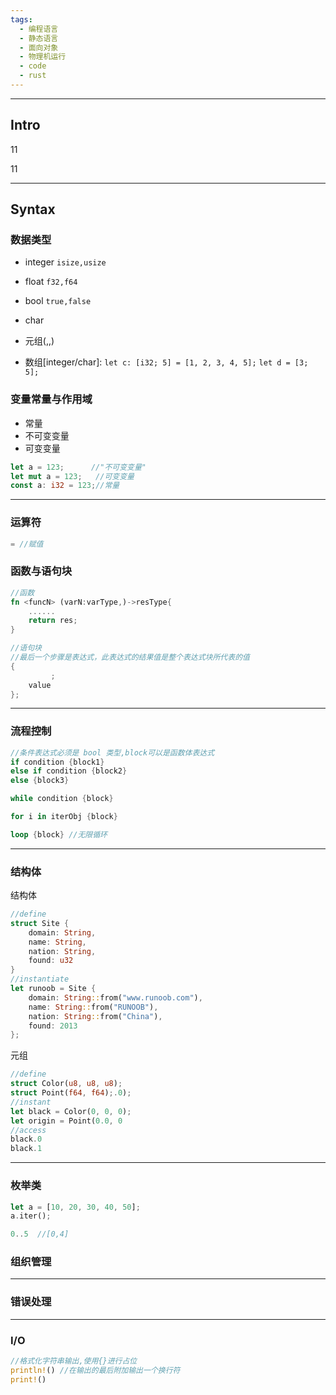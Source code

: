 ```yaml
---
tags:
  - 编程语言
  - 静态语言
  - 面向对象
  - 物理机运行
  - code
  - rust
---
```


---
## Intro



11

11

---

## Syntax

### 数据类型

- integer
  `isize,usize`

- float
  `f32,f64`

- bool
  `true,false`

- char

- 元组(,,)

- 数组[integer/char]:
  `let c: [i32; 5] = [1, 2, 3, 4, 5];`
  `let d = [3; 5];`

### 变量常量与作用域

- 常量
- 不可变变量
- 可变变量

```rust
let a = 123;      //"不可变变量"
let mut a = 123;   //可变变量
const a: i32 = 123;//常量 
```

---

### 运算符

```rust
= //赋值
```

### 函数与语句块

```rust
//函数
fn <funcN> (varN:varType,)->resType{
    ......
    return res;
}

//语句块
//最后一个步骤是表达式，此表达式的结果值是整个表达式块所代表的值
{
         ;
    value  
};
```

---

### 流程控制

```rust
//条件表达式必须是 bool 类型,block可以是函数体表达式
if condition {block1}
else if condition {block2}
else {block3}

while condition {block}

for i in iterObj {block}

loop {block} //无限循环
```

---

### 结构体

结构体

```rust
//define
struct Site {
    domain: String,
    name: String,
    nation: String,
    found: u32
}
//instantiate
let runoob = Site {
    domain: String::from("www.runoob.com"),
    name: String::from("RUNOOB"),
    nation: String::from("China"),
    found: 2013
};
```

元组

```rust
//define
struct Color(u8, u8, u8);
struct Point(f64, f64);.0);
//instant
let black = Color(0, 0, 0);
let origin = Point(0.0, 0
//access
black.0
black.1
```

---

### 枚举类

```rust
let a = [10, 20, 30, 40, 50];
a.iter();

0..5  //[0,4]
```

### 组织管理

---

### 错误处理

---

### I/O

```rust
//格式化字符串输出,使用{}进行占位
println!() //在输出的最后附加输出一个换行符
print!()
```
